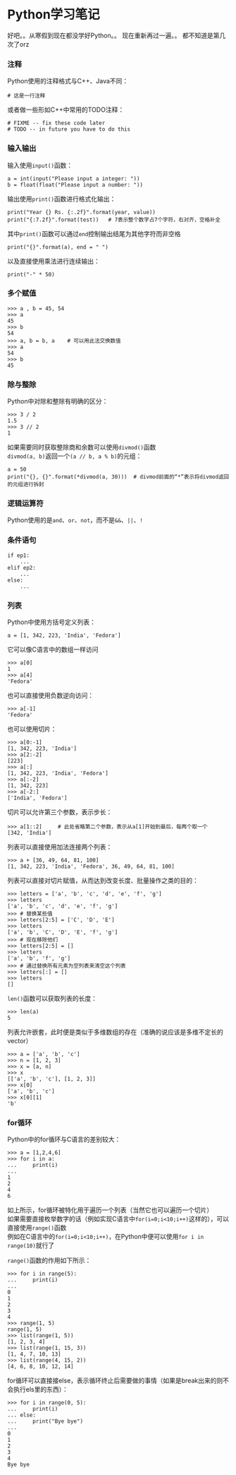 # Python学习笔记

好吧。。从寒假到现在都没学好Python。。
现在重新再过一遍。。
都不知道是第几次了orz

### 注释

Python使用的注释格式与C++、Java不同：

	# 这是一行注释

或者做一些形如C++中常用的TODO注释：

	# FIXME -- fix these code later
	# TODO -- in future you have to do this


### 输入输出

输入使用`input()`函数：

	a = int(input("Please input a integer: "))
	b = float(float("Please input a number: "))

输出使用`print()`函数进行格式化输出：

	print("Year {} Rs. {:.2f}".format(year, value))
	print("{:7.2f}".format(test))	# 7表示整个数字占7个字符，右对齐，空格补全

其中`print()`函数可以通过`end`控制输出结尾为其他字符而非空格

	print("{}".format(a), end = " ")

以及直接使用乘法进行连续输出：
	
	print("-" * 50)

### 多个赋值

	>>> a , b = 45, 54
	>>> a
	45
	>>> b
	54
	>>> a, b = b, a    # 可以用此法交换数值
	>>> a
	54
	>>> b
	45

### 除与整除

Python中对除和整除有明确的区分：

	>>> 3 / 2
	1.5
	>>> 3 // 2
	1

如果需要同时获取整除商和余数可以使用`divmod()`函数  
`divmod(a, b)`返回一个`(a // b, a % b)`的元组：

	a = 50
	print("{}, {}".format(*divmod(a, 30)))	# divmod前面的“*”表示将divmod返回的元组进行拆封

### 逻辑运算符

Python使用的是`and`、`or`、`not`，而不是`&&`、`||`、`!`

### 条件语句

	if ep1:
		...
	elif ep2:
		...
	else:
		...

### 列表

Python中使用方括号定义列表：

	a = [1, 342, 223, 'India', 'Fedora']

它可以像C语言中的数组一样访问

	>>> a[0]
	1
	>>> a[4]
	'Fedora'

也可以直接使用负数逆向访问：

	>>> a[-1]
	'Fedora'

也可以使用切片：

	>>> a[0:-1]
	[1, 342, 223, 'India']
	>>> a[2:-2]
	[223]
	>>> a[:]
	[1, 342, 223, 'India', 'Fedora']
	>>> a[:-2]
	[1, 342, 223]
	>>> a[-2:]
	['India', 'Fedora']

切片可以允许第三个参数，表示步长：

	>>> a[1::2]     # 此处省略第二个参数，表示从a[1]开始到最后，每两个取一个
	[342, 'India']

列表可以直接使用加法连接两个列表：

	>>> a + [36, 49, 64, 81, 100]
	[1, 342, 223, 'India', 'Fedora', 36, 49, 64, 81, 100]

列表可以直接对切片赋值，从而达到改变长度、批量操作之类的目的：

	>>> letters = ['a', 'b', 'c', 'd', 'e', 'f', 'g']
	>>> letters
	['a', 'b', 'c', 'd', 'e', 'f', 'g']
	>>> # 替换某些值
	>>> letters[2:5] = ['C', 'D', 'E']
	>>> letters
	['a', 'b', 'C', 'D', 'E', 'f', 'g']
	>>> # 现在移除他们
	>>> letters[2:5] = []
	>>> letters
	['a', 'b', 'f', 'g']
	>>> # 通过替换所有元素为空列表来清空这个列表
	>>> letters[:] = []
	>>> letters
	[]

`len()`函数可以获取列表的长度：

	>>> len(a)
	5

列表允许嵌套，此时便是类似于多维数组的存在（准确的说应该是多维不定长的vector）

	>>> a = ['a', 'b', 'c']
	>>> n = [1, 2, 3]
	>>> x = [a, n]
	>>> x
	[['a', 'b', 'c'], [1, 2, 3]]
	>>> x[0]
	['a', 'b', 'c']
	>>> x[0][1]
	'b'

### for循环

Python中的for循环与C语言的差别较大：

	>>> a = [1,2,4,6]
	>>> for i in a:
	...     print(i)
	... 
	1
	2
	4
	6

如上所示，for循环被特化用于遍历一个列表（当然它也可以遍历一个切片）  
如果需要直接枚举数字的话（例如实现C语言中`for(i=0;i<10;i++)`这样的），可以直接使用`range()`函数  
例如在C语言中的`for(i=0;i<10;i++)`，在Python中便可以使用`for i in range(10)`就行了  

`range()`函数的作用如下所示：

	>>> for i in range(5):
	...     print(i)
	...
	0
	1
	2
	3
	4
	>>> range(1, 5)      
	range(1, 5)
	>>> list(range(1, 5))
	[1, 2, 3, 4]
	>>> list(range(1, 15, 3))
	[1, 4, 7, 10, 13]
	>>> list(range(4, 15, 2))
	[4, 6, 8, 10, 12, 14]

for循环可以直接接else，表示循环终止后需要做的事情（如果是break出来的则不会执行els里的东西）：

	>>> for i in range(0, 5):
	...     print(i)
	... else:
	...     print("Bye bye")
	...
	0
	1
	2
	3
	4
	Bye bye